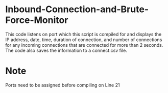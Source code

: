 # Inbound-Connection-and-Brute-Force-Monitor
This code listens on port which this script is compiled for and displays the IP address, date, time, duration of connection, and number of connections for any incoming connections that are connected for more than 2 seconds. The code also saves the information to a connect.csv file.

# Note
Ports need to be assigned before compiling on Line 21 
